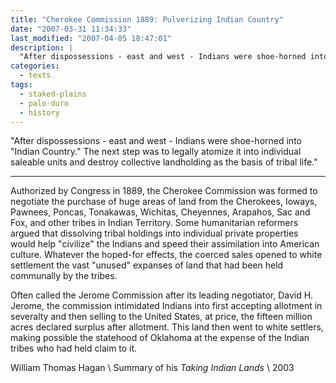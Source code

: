 ```yaml
---
title: "Cherokee Commission 1889: Pulverizing Indian Country"
date: "2007-03-31 11:34:33"
last_modified: "2007-04-05 18:47:01"
description: |
  "After dispossessions - east and west - Indians were shoe-horned into "Indian Country." The next step was to legally atomize it into individual saleable units and destroy collective landholding as the basis of tribal life."
categories:
  - texts
tags:
  - staked-plains
  - palo-duro
  - history    
---
```

  "After dispossessions - east and west - Indians were shoe-horned into "Indian Country." The next step was to legally atomize it into individual saleable units and destroy collective landholding as the basis of tribal life."
***

Authorized by Congress in 1889, the Cherokee Commission was formed to negotiate the purchase of huge areas of land from the Cherokees, Ioways, Pawnees, Poncas, Tonakawas, Wichitas, Cheyennes, Arapahos, Sac and Fox, and other tribes in Indian Territory. Some humanitarian reformers argued that dissolving tribal holdings into individual private properties would help "civilize" the Indians and speed their assimilation into American culture. Whatever the hoped-for effects, the coerced sales opened to white settlement the vast "unused" expanses of land that had been held communally by the tribes.

Often called the Jerome Commission after its leading negotiator, David H. Jerome, the commission intimidated Indians into first accepting allotment in severalty and then selling to the United States, at price, the fifteen million acres declared surplus after allotment. This land then went to white settlers, making possible the statehood of Oklahoma at the expense of the Indian tribes who had held claim to it.

William Thomas Hagan  \\
Summary of his _Taking Indian Lands_  \\
2003
